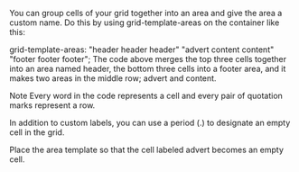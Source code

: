 You can group cells of your grid together into an area and give the area a custom name. Do this by using grid-template-areas on the container like this:

grid-template-areas:
  "header header header"
  "advert content content"
  "footer footer footer";
The code above merges the top three cells together into an area named header, the bottom three cells into a footer area, and it makes two areas in the middle row; advert and content.

Note
Every word in the code represents a cell and every pair of quotation marks represent a row.

In addition to custom labels, you can use a period (.) to designate an empty cell in the grid.


Place the area template so that the cell labeled advert becomes an empty cell.
